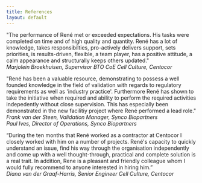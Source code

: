 ```yaml
---
title: References
layout: default
---
```


"The performance of René met or exceeded expectations. His tasks were completed on time and of high quality and quantity. René has a lot of knowledge, takes responsibilties, pro-actively delivers support, sets priorities, is results-driven, flexible, a team player, has a positive attitude, a calm appearance and structurally keeps others updated."   
_Marjolein Broekhuisen, Supervisor BTO CoE Cell Culture, Centocor_

"René has been a valuable resource, demonstrating to possess a well founded knowledge in the field of validation with regards to regulatory requirements as well as 'industry practice'. Furthermore René has shown to take the initiative when required and ability to perform the required activities indepedently without close supervision. This has especially been demonstrated in the new facilitiy project where René performed a lead role."   
_Frank van der Steen, Validation Manager, Synco Biopartners_   
_Paul Ives, Director of Operations, Synco Biopartners_

“During the ten months that René worked as a contractor at Centocor I closely worked with him on a number of projects. René's capacity to quickly understand an issue, find his way through the organisation independently and come up with a well thought-through, practical and complete solution is a real trait. In addition, Rene is a pleasant and friendly colleague whom I would fully recommend to anyone interested in hiring him.”   
_Diana van der Graaf-Harris, Senior Engineer Cell Culture, Centocor_
